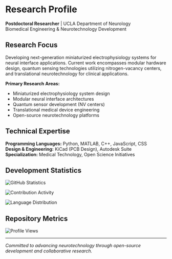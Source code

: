 # Research Profile

**Postdoctoral Researcher** | UCLA Department of Neurology  
Biomedical Engineering & Neurotechnology Development

## Research Focus

Developing next-generation miniaturized electrophysiology systems for neural interface applications. Current work encompasses modular hardware design, quantum sensing technologies utilizing nitrogen-vacancy centers, and translational neurotechnology for clinical applications.

**Primary Research Areas:**
- Miniaturized electrophysiology system design
- Modular neural interface architectures  
- Quantum sensor development (NV centers)
- Translational medical device engineering
- Open-source neurotechnology platforms

## Technical Expertise

**Programming Languages:** Python, MATLAB, C++, JavaScript, CSS  
**Design & Engineering:** KiCad (PCB Design), Autodesk Suite  
**Specialization:** Medical Technology, Open Science Initiatives

## Development Statistics

![GitHub Statistics](https://github-readme-stats.vercel.app/api?username=abasalt00&theme=default&hide_border=true&include_all_commits=true&count_private=false&show_icons=true&title_color=2f80ed&icon_color=2f80ed&text_color=333333&bg_color=ffffff)

![Contribution Activity](https://nirzak-streak-stats.vercel.app/?user=abasalt00&theme=default&hide_border=true&stroke=2f80ed&ring=2f80ed&fire=2f80ed&currStreakNum=333333&sideNums=333333&currStreakLabel=2f80ed&sideLabels=2f80ed&dates=666666&background=ffffff)

![Language Distribution](https://github-readme-stats.vercel.app/api/top-langs/?username=abasalt00&theme=default&hide_border=true&include_all_commits=true&count_private=false&layout=compact&title_color=2f80ed&text_color=333333&bg_color=ffffff)

## Repository Metrics

![Profile Views](https://komarev.com/ghpvc/?username=abasalt00&color=2f80ed&style=flat-square&label=Profile+Views)

---

*Committed to advancing neurotechnology through open-source development and collaborative research.*
